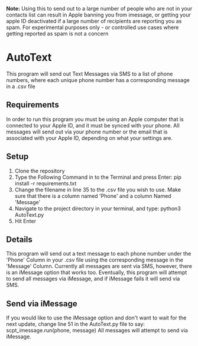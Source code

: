 **Note:**
Using this to send out to a large number of people who are not in your contacts list can result in Apple banning you from imessage, or getting your apple ID deactivated if a large number of recipients are reporting you as spam. 
For experimental purposes only - or controlled use cases where getting reported as spam is not a concern


# AutoText
This program will send out Text Messages via SMS to a list of phone numbers, where each unique phone number has a corresponding message in a .csv file

## Requirements
In order to run this program you must be using an Apple computer that is connected to your Apple ID, and it must be synced with your phone. All messages will send out via your phone number or the email that is associated with your Apple ID, depending on what your settings are.

## Setup
1) Clone the repository
2) Type the Following Command in to the Terminal and press Enter: pip install -r requirements.txt
3) Change the filename in line 35 to the .csv file you wish to use. Make sure that there is a column named 'Phone' and a column Named 'Message'
4) Navigate to the project directory in your terminal, and type: python3 AutoText.py
5) Hit Enter

## Details
This program will send out a text message to each phone number under the 'Phone' Column in your .csv file using the corresponding message in the 'Message' Column.
Currently all messages are sent via SMS, however, there is an iMessage option that works too. Eventually, this program will attempt to send all messages via iMessage, and if iMessage fails it will send via SMS.

## Send via iMessage
If you would like to use the iMessage option and don't want to wait for the next update, change line 51 in the AutoText.py file to say: scpt_imessage.run(phone, message)
All messages will attempt to send via iMessage.

